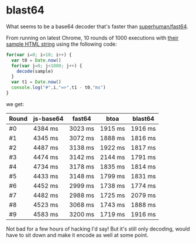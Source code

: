 # blast64

What seems to be a base64 decoder that's faster than [superhuman/fast64](https://github.com/superhuman/fast64).

From running on latest Chrome, 10 rounds of 1000 executions with [their sample HTML string](https://github.com/superhuman/fast64/blob/master/test/sample.js) using the following code:

```javascript
for(var i=0; i<10; i++) {
  var t0 = Date.now()
  for(var j=0; j<1000; j++) {
    decode(sample)
  }
  var t1 = Date.now()
  console.log("#",i,"=>",t1 - t0,"ms")
}
```

we get:

| Round | js-base64 | fast64   | btoa    | blast64  |
|-------|-----------|----------|---------|----------|
| #0    | 4384 ms   | 3023 ms  | 1915 ms | 1916 ms  |
| #1    | 4345 ms   | 3072 ms  | 1888 ms | 1816 ms  |
| #2    | 4487 ms   | 3138 ms  | 1922 ms | 1817 ms  |
| #3    | 4474 ms   | 3142 ms  | 2144 ms | 1791 ms  |
| #4    | 4734 ms   | 3178 ms  | 1835 ms | 1814 ms  |
| #5    | 4433 ms   | 3148 ms  | 1799 ms | 1831 ms  |
| #6    | 4452 ms   | 2999 ms  | 1738 ms | 1774 ms  |
| #7    | 4482 ms   | 2988 ms  | 1725 ms | 2079 ms  |
| #8    | 4523 ms   | 3068 ms  | 1743 ms | 1888 ms  |
| #9    | 4583 ms   | 3200 ms  | 1719 ms | 1916 ms  |

Not bad for a few hours of hacking I'd say! But it's still only decoding, would have to sit down and make it encode as well at some point.
